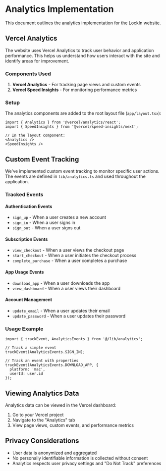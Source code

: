 # Analytics Implementation

This document outlines the analytics implementation for the LockIn website.

## Vercel Analytics

The website uses Vercel Analytics to track user behavior and application performance. This helps us understand how users interact with the site and identify areas for improvement.

### Components Used

1. **Vercel Analytics** - For tracking page views and custom events
2. **Vercel Speed Insights** - For monitoring performance metrics

### Setup

The analytics components are added to the root layout file (`app/layout.tsx`):

```tsx
import { Analytics } from '@vercel/analytics/react';
import { SpeedInsights } from '@vercel/speed-insights/next';

// In the layout component:
<Analytics />
<SpeedInsights />
```

## Custom Event Tracking

We've implemented custom event tracking to monitor specific user actions. The events are defined in `lib/analytics.ts` and used throughout the application.

### Tracked Events

#### Authentication Events
- `sign_up` - When a user creates a new account
- `sign_in` - When a user signs in
- `sign_out` - When a user signs out

#### Subscription Events
- `view_checkout` - When a user views the checkout page
- `start_checkout` - When a user initiates the checkout process
- `complete_purchase` - When a user completes a purchase

#### App Usage Events
- `download_app` - When a user downloads the app
- `view_dashboard` - When a user views their dashboard

#### Account Management
- `update_email` - When a user updates their email
- `update_password` - When a user updates their password

### Usage Example

```tsx
import { trackEvent, AnalyticsEvents } from '@/lib/analytics';

// Track a simple event
trackEvent(AnalyticsEvents.SIGN_IN);

// Track an event with properties
trackEvent(AnalyticsEvents.DOWNLOAD_APP, {
  platform: 'mac',
  userId: user.id
});
```

## Viewing Analytics Data

Analytics data can be viewed in the Vercel dashboard:

1. Go to your Vercel project
2. Navigate to the "Analytics" tab
3. View page views, custom events, and performance metrics

## Privacy Considerations

- User data is anonymized and aggregated
- No personally identifiable information is collected without consent
- Analytics respects user privacy settings and "Do Not Track" preferences 